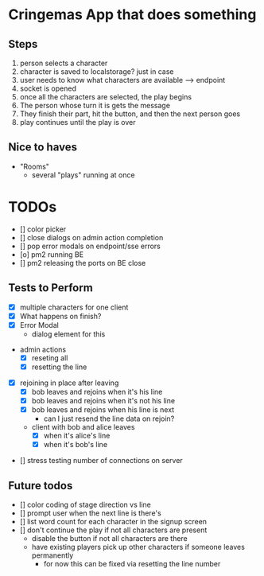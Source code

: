# Cringemas App that does something

## Steps

1. person selects a character
  1. character is saved to localstorage? just in case
  1. user needs to know what characters are available --> endpoint
1. socket is opened
1. once all the characters are selected, the play begins
1. The person whose turn it is gets the message
1. They finish their part, hit the button, and then the next person goes
1. play continues until the play is over


## Nice to haves

- "Rooms"
  - several "plays" running at once


# TODOs
- [] color picker
- [] close dialogs on admin action completion
- [] pop error modals on endpoint/sse errors
- [o] pm2 running BE
- [] pm2 releasing the ports on BE close

## Tests to Perform
- [x] multiple characters for one client
- [x] What happens on finish?
- [x] Error Modal
  - dialog element for this
- admin actions
  - [x] reseting all
  - [x] resetting the line
- [x] rejoining in place after leaving
  - [x] bob leaves and rejoins when it's his line
  - [x] bob leaves and rejoins when it's not his line
  - [x] bob leaves and rejoins when his line is next
    - can I just resend the line data on rejoin?
  - client with bob and alice leaves
    - [x] when it's alice's line
    - [x] when it's bob's line
- [] stress testing number of connections on server


## Future todos
- [] color coding of stage direction vs line
- [] prompt user when the next line is there's
- [] list word count for each character in the signup screen
- [] don't continue the play if not all characters are present
  - disable the button if not all characters are there
  - have existing players pick up other characters if someone leaves permanently
    - for now this can be fixed via resetting the line number

